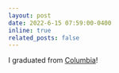 ```yaml
---
layout: post
date: 2022-6-15 07:59:00-0400
inline: true
related_posts: false
---
```


I graduated from [Columbia](https://www.engineering.columbia.edu/)!
